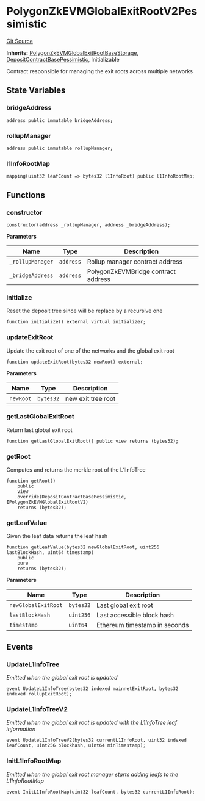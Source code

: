 # PolygonZkEVMGlobalExitRootV2Pessimistic
[Git Source](https://github.com/agglayer/agglayer-contracts/blob/856b421eef55a77f98f6fed45beb5ed8e3023c16/contracts/previousVersions/pessimistic/PolygonZkEVMGlobalExitRootV2Pessimistic.sol)

**Inherits:**
[PolygonZkEVMGlobalExitRootBaseStorage](/contracts/lib/PolygonZkEVMGlobalExitRootBaseStorage.sol/abstract.PolygonZkEVMGlobalExitRootBaseStorage.md), [DepositContractBasePessimistic](/contracts/previousVersions/pessimistic/DepositContractBasePessimistic.sol/contract.DepositContractBasePessimistic.md), Initializable

Contract responsible for managing the exit roots across multiple networks


## State Variables
### bridgeAddress

```solidity
address public immutable bridgeAddress;
```


### rollupManager

```solidity
address public immutable rollupManager;
```


### l1InfoRootMap

```solidity
mapping(uint32 leafCount => bytes32 l1InfoRoot) public l1InfoRootMap;
```


## Functions
### constructor


```solidity
constructor(address _rollupManager, address _bridgeAddress);
```
**Parameters**

|Name|Type|Description|
|----|----|-----------|
|`_rollupManager`|`address`|Rollup manager contract address|
|`_bridgeAddress`|`address`|PolygonZkEVMBridge contract address|


### initialize

Reset the deposit tree since will be replace by a recursive one


```solidity
function initialize() external virtual initializer;
```

### updateExitRoot

Update the exit root of one of the networks and the global exit root


```solidity
function updateExitRoot(bytes32 newRoot) external;
```
**Parameters**

|Name|Type|Description|
|----|----|-----------|
|`newRoot`|`bytes32`|new exit tree root|


### getLastGlobalExitRoot

Return last global exit root


```solidity
function getLastGlobalExitRoot() public view returns (bytes32);
```

### getRoot

Computes and returns the merkle root of the L1InfoTree


```solidity
function getRoot()
    public
    view
    override(DepositContractBasePessimistic, IPolygonZkEVMGlobalExitRootV2)
    returns (bytes32);
```

### getLeafValue

Given the leaf data returns the leaf hash


```solidity
function getLeafValue(bytes32 newGlobalExitRoot, uint256 lastBlockHash, uint64 timestamp)
    public
    pure
    returns (bytes32);
```
**Parameters**

|Name|Type|Description|
|----|----|-----------|
|`newGlobalExitRoot`|`bytes32`|Last global exit root|
|`lastBlockHash`|`uint256`|Last accessible block hash|
|`timestamp`|`uint64`|Ethereum timestamp in seconds|


## Events
### UpdateL1InfoTree
*Emitted when the global exit root is updated*


```solidity
event UpdateL1InfoTree(bytes32 indexed mainnetExitRoot, bytes32 indexed rollupExitRoot);
```

### UpdateL1InfoTreeV2
*Emitted when the global exit root is updated with the L1InfoTree leaf information*


```solidity
event UpdateL1InfoTreeV2(bytes32 currentL1InfoRoot, uint32 indexed leafCount, uint256 blockhash, uint64 minTimestamp);
```

### InitL1InfoRootMap
*Emitted when the global exit root manager starts adding leafs to the L1InfoRootMap*


```solidity
event InitL1InfoRootMap(uint32 leafCount, bytes32 currentL1InfoRoot);
```


